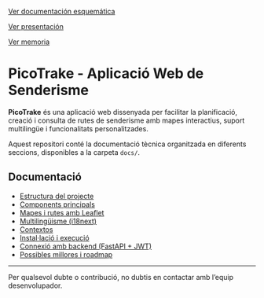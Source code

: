 [Ver documentación esquemática](https://deepwiki.com/lacreeta/PicoTrake)  

[Ver presentación](https://docs.google.com/presentation/d/1Ehpjw9FKQIWSsw9a-pODIqMeRU13vGqzW_okYmOzJRY/edit?slide=id.p#slide=id.p)  

[Ver memoria](https://docs.google.com/document/d/1lULrQ8LiU3CUsIot0NUiN7T9s4hisK_xEZBdDCEXMso/edit?tab=t.0)


# PicoTrake - Aplicació Web de Senderisme

**PicoTrake** és una aplicació web dissenyada per facilitar la planificació, creació i consulta de rutes de senderisme amb mapes interactius, suport multilingüe i funcionalitats personalitzades.

Aquest repositori conté la documentació tècnica organitzada en diferents seccions, disponibles a la carpeta `docs/`.

## Documentació

- [Estructura del projecte](docs/estructura.md)
- [Components principals](docs/componentes.md)
- [Mapes i rutes amb Leaflet](docs/leaflet.md)
- [Multilingüisme (i18next)](docs/language.md)
- [Contextos](docs/context.md)
- [Instal·lació i execució](docs/instal·lació.md)
- [Connexió amb backend (FastAPI + JWT)](docs/backend.md)
- [Possibles millores i roadmap](docs/millors.md)

---
Per qualsevol dubte o contribució, no dubtis en contactar amb l’equip desenvolupador.